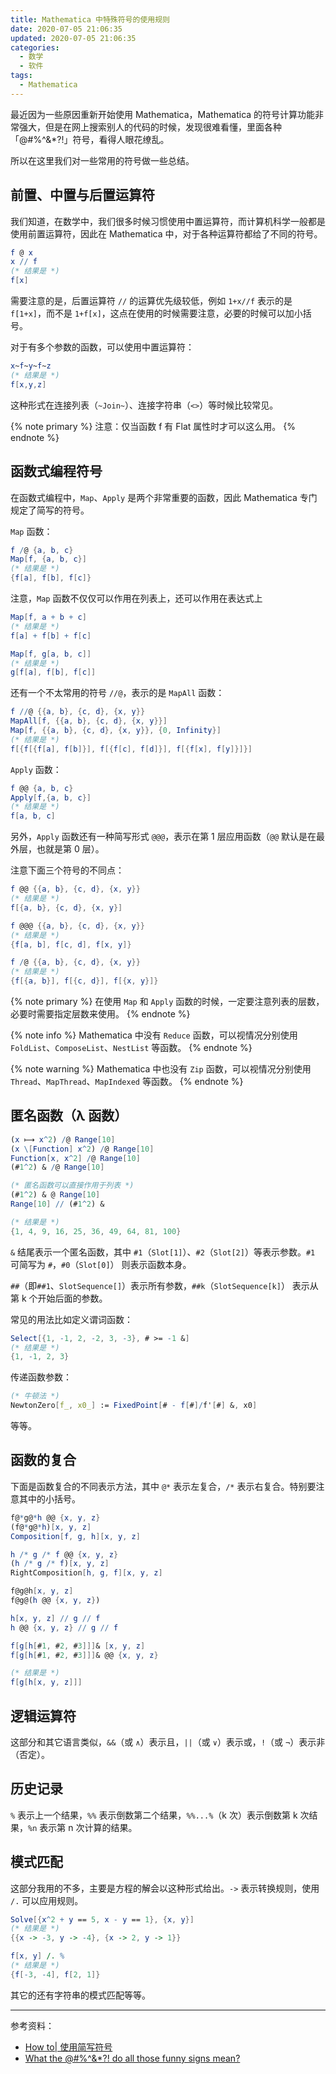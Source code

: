 ```yaml
---
title: Mathematica 中特殊符号的使用规则
date: 2020-07-05 21:06:35
updated: 2020-07-05 21:06:35
categories:
  - 数学
  - 软件
tags:
  - Mathematica
---
```


最近因为一些原因重新开始使用 Mathematica，Mathematica 的符号计算功能非常强大，但是在网上搜索别人的代码的时候，发现很难看懂，里面各种「@#%^&*?!」符号，看得人眼花缭乱。

所以在这里我们对一些常用的符号做一些总结。

<!-- more -->

## 前置、中置与后置运算符

我们知道，在数学中，我们很多时候习惯使用中置运算符，而计算机科学一般都是使用前置运算符，因此在 Mathematica 中，对于各种运算符都给了不同的符号。

```mathematica
f @ x
x // f
(* 结果是 *)
f[x]
```

需要注意的是，后置运算符 `//` 的运算优先级较低，例如 `1+x//f` 表示的是 `f[1+x]`，而不是 `1+f[x]`，这点在使用的时候需要注意，必要的时候可以加小括号。

对于有多个参数的函数，可以使用中置运算符：

```mathematica
x~f~y~f~z
(* 结果是 *)
f[x,y,z]
```

这种形式在连接列表（`~Join~`）、连接字符串（`<>`）等时候比较常见。

{% note primary %}
注意：仅当函数 f 有 Flat 属性时才可以这么用。
{% endnote %}

## 函数式编程符号

在函数式编程中，`Map`、`Apply` 是两个非常重要的函数，因此 Mathematica 专门规定了简写的符号。

`Map` 函数：

```mathematica
f /@ {a, b, c}
Map[f, {a, b, c}]
(* 结果是 *)
{f[a], f[b], f[c]}
```

注意，`Map` 函数不仅仅可以作用在列表上，还可以作用在表达式上

```mathematica
Map[f, a + b + c]
(* 结果是 *)
f[a] + f[b] + f[c]

Map[f, g[a, b, c]]
(* 结果是 *)
g[f[a], f[b], f[c]]
```

还有一个不太常用的符号 `//@`，表示的是 `MapAll` 函数：

```mathematica
f //@ {{a, b}, {c, d}, {x, y}}
MapAll[f, {{a, b}, {c, d}, {x, y}}]
Map[f, {{a, b}, {c, d}, {x, y}}, {0, Infinity}]
(* 结果是 *)
f[{f[{f[a], f[b]}], f[{f[c], f[d]}], f[{f[x], f[y]}]}]
```

`Apply` 函数：

```mathematica
f @@ {a, b, c}
Apply[f,{a, b, c}]
(* 结果是 *)
f[a, b, c]
```

另外，`Apply` 函数还有一种简写形式 `@@@`，表示在第 1 层应用函数（`@@` 默认是在最外层，也就是第 0 层）。

注意下面三个符号的不同点：

```mathematica
f @@ {{a, b}, {c, d}, {x, y}}
(* 结果是 *)
f[{a, b}, {c, d}, {x, y}]

f @@@ {{a, b}, {c, d}, {x, y}}
(* 结果是 *)
{f[a, b], f[c, d], f[x, y]}

f /@ {{a, b}, {c, d}, {x, y}}
(* 结果是 *)
{f[{a, b}], f[{c, d}], f[{x, y}]}
```

{% note primary %}
在使用 `Map` 和 `Apply` 函数的时候，一定要注意列表的层数，必要时需要指定层数来使用。
{% endnote %}

{% note info %}
Mathematica 中没有 `Reduce` 函数，可以视情况分别使用 `FoldList`、`ComposeList`、`NestList` 等函数。
{% endnote %}

{% note warning %}
Mathematica 中也没有 `Zip` 函数，可以视情况分别使用 `Thread`、`MapThread`、`MapIndexed` 等函数。
{% endnote %}

## 匿名函数（λ 函数）

```mathematica
(x ⟼ x^2) /@ Range[10]
(x \[Function] x^2) /@ Range[10]
Function[x, x^2] /@ Range[10]
(#1^2) & /@ Range[10]

(* 匿名函数可以直接作用于列表 *)
(#1^2) & @ Range[10]
Range[10] // (#1^2) &

(* 结果是 *)
{1, 4, 9, 16, 25, 36, 49, 64, 81, 100}
```

`&` 结尾表示一个匿名函数，其中 `#1`（`Slot[1]`）、`#2`（`Slot[2]`）等表示参数。`#1` 可简写为 `#`，`#0`（`Slot[0]`） 则表示函数本身。

`##`（即`##1`、`SlotSequence[]`）表示所有参数，`##k`（`SlotSequence[k]`） 表示从第 k 个开始后面的参数。

常见的用法比如定义谓词函数：

```mathematica
Select[{1, -1, 2, -2, 3, -3}, # >= -1 &]
(* 结果是 *)
{1, -1, 2, 3}
```

传递函数参数：

```mathematica
(* 牛顿法 *)
NewtonZero[f_, x0_] := FixedPoint[# - f[#]/f'[#] &, x0]
```

等等。

## 函数的复合

下面是函数复合的不同表示方法，其中 `@*` 表示左复合，`/*` 表示右复合。特别要注意其中的小括号。

```mathematica
f@*g@*h @@ {x, y, z}
(f@*g@*h)[x, y, z]
Composition[f, g, h][x, y, z]

h /* g /* f @@ {x, y, z}
(h /* g /* f)[x, y, z]
RightComposition[h, g, f][x, y, z]

f@g@h[x, y, z]
f@g@(h @@ {x, y, z})

h[x, y, z] // g // f
h @@ {x, y, z} // g // f

f[g[h[#1, #2, #3]]]& [x, y, z]
f[g[h[#1, #2, #3]]]& @@ {x, y, z}

(* 结果是 *)
f[g[h[x, y, z]]]
```

## 逻辑运算符

这部分和其它语言类似，`&&`（或 `∧`）表示且，`||`（或 `∨`）表示或，`!`（或 `¬`）表示非（否定）。

## 历史记录

`%` 表示上一个结果，`%%` 表示倒数第二个结果，`%%...%`（k 次）表示倒数第 k 次结果，`%n` 表示第 n 次计算的结果。

## 模式匹配

这部分我用的不多，主要是方程的解会以这种形式给出。`->` 表示转换规则，使用 `/.` 可以应用规则。

```mathematica
Solve[{x^2 + y == 5, x - y == 1}, {x, y}]
(* 结果是 *)
{{x -> -3, y -> -4}, {x -> 2, y -> 1}}

f[x, y] /. %
(* 结果是 *)
{f[-3, -4], f[2, 1]}
```

其它的还有字符串的模式匹配等等。

---

参考资料：

- [How to| 使用简写符号](https://reference.wolfram.com/language/howto/UseShorthandNotations.html)
- [What the @#%^&*?! do all those funny signs mean?](https://mathematica.stackexchange.com/questions/18393/what-are-the-most-common-pitfalls-awaiting-new-users/25616#25616)
